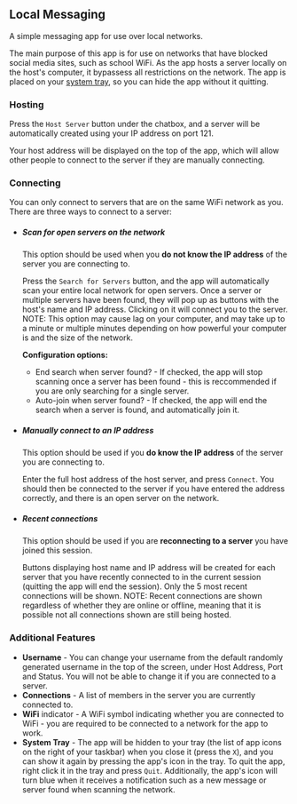 ## Local Messaging
A simple messaging app for use over local networks.

The main purpose of this app is for use on networks that have blocked social media sites, such as school WiFi. As the app hosts a server locally on the host's computer, it bypassess all restrictions on the network. The app is placed on your [system tray](#additional-features), so you can hide the app without it quitting. 

### Hosting
Press the `Host Server` button under the chatbox, and a server will be automatically created using your IP address on port 121.

Your host address will be displayed on the top of the app, which will allow other people to connect to the server if they are manually connecting.

### Connecting
You can only connect to servers that are on the same WiFi network as you.  
There are three ways to connect to a server:
* ##### Scan for open servers on the network
    This option should be used when you **do not know the IP address** of the server you are connecting to.

    Press the `Search for Servers` button, and the app will automatically scan your entire local network for open servers. Once a server or multiple servers have been found, they will pop up as buttons with the host's name and IP address. Clicking on it will connect you to the server. NOTE: This option may cause lag on your computer, and may take up to a minute or multiple minutes depending on how powerful your computer is and the size of the network.

    **Configuration options:**
    * End search when server found? - If checked, the app will stop scanning once a server has been found - this is reccommended if you are only searching for a single server.
    * Auto-join when server found? - If checked, the app will end the search when a server is found, and automatically join it.
* ##### Manually connect to an IP address
    This option should be used if you **do know the IP address** of the server you are connecting to.

    Enter the full host address of the host server, and press `Connect`. You should then be connected to the server if you have entered the address correctly, and there is an open server on the network.
* ##### Recent connections
    This option should be used if you are **reconnecting to a server** you have joined this session.

    Buttons displaying host name and IP address will be created for each server that you have recently connected to in the current session (quitting the app will end the session). Only the 5 most recent connections will be shown. NOTE: Recent connections are shown regardless of whether they are online or offline, meaning that it is possible not all connections shown are still being hosted.

### Additional Features
* **Username** - You can change your username from the default randomly generated username in the top of the screen, under Host Address, Port and Status. You will not be able to change it if you are connected to a server.
* **Connections** - A list of members in the server you are currently connected to.
* **WiFi** indicator - A WiFi symbol indicating whether you are connected to WiFi - you are required to be connected to a network for the app to work.
* **System Tray** - The app will be hidden to your tray (the list of app icons on the right of your taskbar) when you close it (press the `X`), and you can show it again by pressing the app's icon in the tray. To quit the app, right click it in the tray and press `Quit`. Additionally, the app's icon will turn blue when it receives a notification such as a new message or server found when scanning the network.